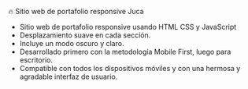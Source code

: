 

🔥 Sitio web de portafolio responsive Juca

   - Sitio web de portafolio responsive usando HTML CSS y JavaScript
   - Desplazamiento suave en cada sección.
   - Incluye un modo oscuro y claro.
   - Desarrollado primero con la metodología Mobile First, luego para escritorio.
   - Compatible con todos los dispositivos móviles y con una hermosa y agradable interfaz de usuario.